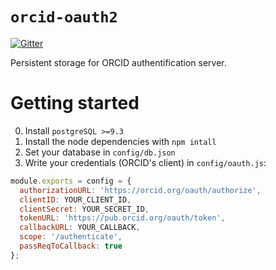# `orcid-oauth2`

[![Gitter](https://badges.gitter.im/mangal-wg/orcid-oauth2.svg)](https://gitter.im/mangal-wg/orcid-oauth2?utm_source=badge&utm_medium=badge&utm_campaign=pr-badge&utm_content=badge)

Persistent storage for ORCID authentification server.

# Getting started

0. Install `postgreSQL >=9.3`
1. Install the node dependencies with `npm intall`
2. Set your database in `config/db.json`
3. Write your credentials (ORCID's client) in `config/oauth.js`:

```javascript
module.exports = config = {
  authorizationURL: 'https://orcid.org/oauth/authorize',
  clientID: YOUR_CLIENT_ID,
  clientSecret: YOUR_SECRET_ID,
  tokenURL: 'https://pub.orcid.org/oauth/token',
  callbackURL: YOUR_CALLBACK,
  scope: '/authenticate',
  passReqToCallback: true
};
```
